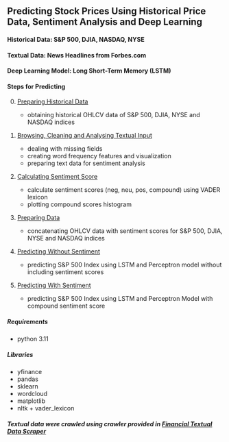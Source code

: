 ## Predicting Stock Prices Using Historical Price Data, Sentiment Analysis and Deep Learning

#### Historical Data: S&P 500, DJIA, NASDAQ, NYSE

#### Textual Data: News Headlines from Forbes.com

#### Deep Learning Model: Long Short-Term Memory (LSTM)

#### Steps for Predicting

0. [Preparing Historical Data](./00_download_historical_data.ipynb)
	- obtaining historical OHLCV data of S&P 500, DJIA, NYSE and NASDAQ indices

1. [Browsing, Cleaning and Analysing Textual Input](./01_browse_dataset.ipynb)
	- dealing with missing fields
	- creating word frequency features and visualization
	- preparing text data for sentiment analysis

2. [Calculating Sentiment Score](./02_sentiment_analysis.ipynb)
	- calculate sentiment scores (neg, neu, pos, compound) using VADER lexicon
	- plotting compound scores histogram

3. [Preparing Data](./03_data_prepration.ipynb)
	- concatenating OHLCV data with sentiment scores for S&P 500, DJIA, NYSE and NASDAQ indices

4. [Predicting Without Sentiment](./04_predict_sp500_without_sentiment.ipynb)
	- predicting S&P 500 Index using LSTM and Perceptron model without including sentiment scores

5. [Predicting With Sentiment](./05_predict_sp500_with_sentiment.ipynb)
	- predicting S&P 500 Index using LSTM and Perceptron Model with compound sentiment score

##### Requirements

- python 3.11

##### Libraries

- yfinance
- pandas
- sklearn
- wordcloud
- matplotlib
- nltk + vader_lexicon

##### Textual data were crawled using crawler provided in [Financial Textual Data Scraper](https://github.com/amirali022/fintxt)